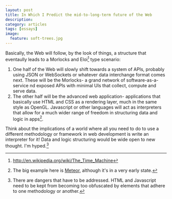 ```yaml
---
layout: post
title: In Which I Predict the mid-to-long-term future of the Web
description:
category: articles
tags: [essays]
image:
  feature: soft-trees.jpg
---
```


Basically, the Web will follow, by the look of things, a structure that eventaully leads to a Morlocks and Eloi[^1] type scenario:

1. One half of the Web will slowly shift towards a system of APIs, probably using JSON or WebSockets or whatever data interchange format comes next. These will be the Morlocks- a grand network of software-as-a-service nd exposed APIs with minimal UIs that collect, compute and serve data.
2. The other half will be the advanced web application- applications that basically use HTML and CSS as a rendering layer, much in the same style as OpenGL. Javascript or other languages will act as interpreters that allow for a much wider range of freedom in structuring data and logic in apps[^2].

Think about the implications of a world where all you need to do to use a different methodology or framework in web development is write an interpreter for it! Data and logic structuring would be wide open to new thought. I'm hyped.[^3]






[^1]: http://en.wikipedia.org/wiki/The_Time_Machine
[^2]: The big example here is [Meteor](https://www.meteor.com/), although it's in a very early state.
[^3]: There are dangers that have to be addressed. HTML and Javascript need to be kept from becoming too obfuscated by elements that adhere to one methodology or another.
